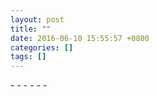 ```yaml
---
layout: post
title: ""
date: 2016-06-10 15:55:57 +0800
categories: []
tags: []
---
```



\- - - - - -
